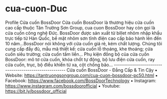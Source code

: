 # cua-cuon-Duc
Profile Cửa cuốn BossDoor  Cửa cuốn BossDoor là thương hiệu cửa cuốn cao cấp thuộc Tân Trường Sơn Group, cua cuon BossDoor hay còn gọi là cửa cuốn công nghệ Đức. BossDoor được sản xuất từ billet nhôm nhập khẩu trực tiếp từ Hàn Quốc, bề mặt nhôm sơn tĩnh điện cao cấp bảo hành lên đến 10 năm...BossDoor nói không với cửa cuốn giá rẻ, kém chất lượng. Chúng tôi cung cấp đầy đủ, mẫu mã thiết kế: cửa cuốn lỗ thoáng, khe thoáng; cửa cuốn siêu trường; cửa cuốn tấm liền... Phụ kiện đồng bộ của cửa cuốn BossDoor: mô tơ cửa cuốn, khóa chốt tự động, bộ lưu điện cửa cuốn, ray cửa cuốn, trục, bộ điều khiển từ xa, cột chống bão... ------------------------------------------------------ Cửa cuốn BossDoor - Đẳng Cấp &amp; Tin Cậy ▪️ Website: https://tantruongsongroup.com/cua-cuon-bossdoor-pc50.html ▪️ Facebook: https://www.facebook.com/BossDoorTechnology ▪️ Instagram: https://www.instagram.com/bossdoorofficial ▪️ Youtube: https://bit.ly/bossdoor_official
